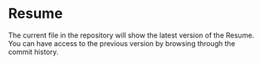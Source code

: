 # Resume
The current file in the repository will show the latest version of the Resume. You can have access to the previous version by browsing through the commit history.
